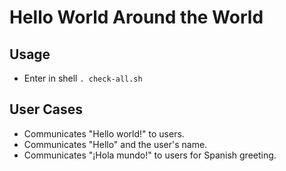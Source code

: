 # Hello World Around the World

## Usage
* Enter in shell `. check-all.sh`
## User Cases
* Communicates "Hello world!" to users.
* Communicates "Hello" and the user's name.
* Communicates "¡Hola mundo!" to users for Spanish greeting.
